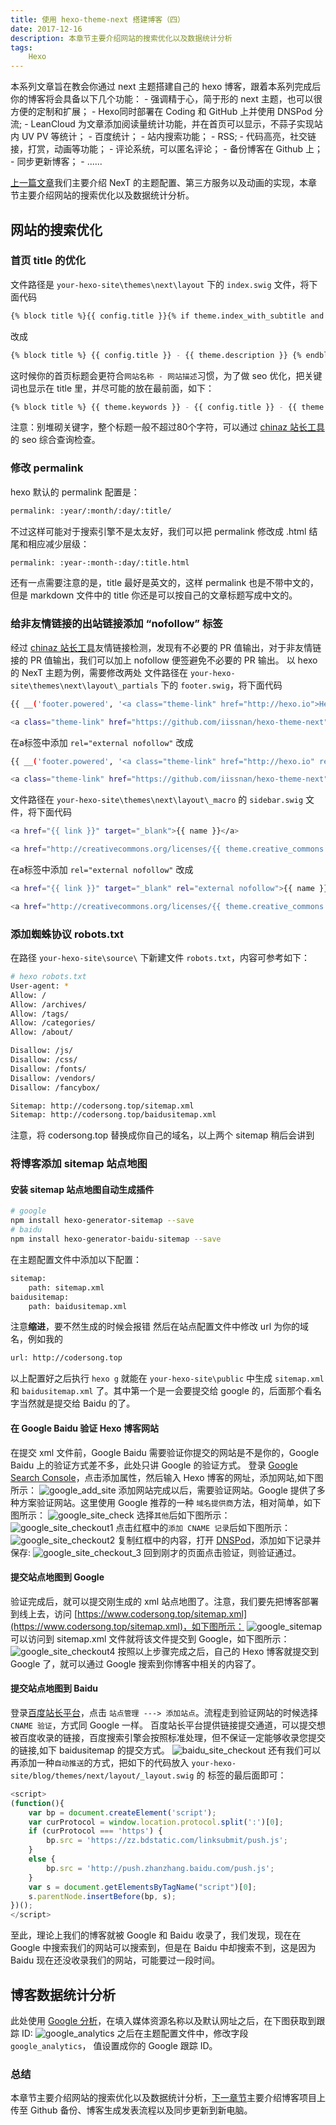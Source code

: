 ```yaml
---
title: 使用 hexo-theme-next 搭建博客（四）
date: 2017-12-16
description: 本章节主要介绍网站的搜索优化以及数据统计分析
tags: 
    Hexo
---
```

<p id="div-border-top-blue">
本系列文章旨在教会你通过 next 主题搭建自己的 hexo 博客，跟着本系列完成后你的博客将会具备以下几个功能：
- 强调精于心，简于形的 next 主题，也可以很方便的定制和扩展；
- Hexo同时部署在 Coding 和 GitHub 上并使用 DNSPod 分流;
- LeanCloud 为文章添加阅读量统计功能，并在首页可以显示，不蒜子实现站内 UV PV 等统计；
- 百度统计；
- 站内搜索功能；
- RSS;
- 代码高亮，社交链接，打赏，动画等功能；
- 评论系统，可以匿名评论；
- 备份博客在 Github 上；
- 同步更新博客；
- ......
</p>

[上一篇文章](/2017-12-15/build-blog-three.html)我们主要介绍 NexT 的主题配置、第三方服务以及动画的实现，本章节主要介绍网站的搜索优化以及数据统计分析。

## 网站的搜索优化
### 首页 title 的优化
文件路径是 `your-hexo-site\themes\next\layout` 下的 `index.swig` 文件，将下面代码
```bash
{% block title %}{{ config.title }}{% if theme.index_with_subtitle and config.subtitle %} - {{config.subtitle }}{% endif %}{% endblock %}
```
改成
```bash
{% block title %} {{ config.title }} - {{ theme.description }} {% endblock %}
```
这时候你的首页标题会更符合`网站名称 - 网站描述`习惯，为了做 seo 优化，把关键词也显示在 title 里，并尽可能的放在最前面，如下：
```bash
{% block title %} {{ theme.keywords }} - {{ config.title }} - {{ theme.description }
```
注意：别堆砌关键字，整个标题一般不超过80个字符，可以通过 [chinaz 站长工具](http://tool.chinaz.com/)的 seo 综合查询检查。

### 修改 permalink
hexo 默认的 permalink 配置是：
```bash
permalink: :year/:month/:day/:title/
```
不过这样可能对于搜索引擎不是太友好，我们可以把 permalink 修改成 .html 结尾和相应减少层级：
```bash
permalink: :year-:month-:day/:title.html
```
还有一点需要注意的是，title 最好是英文的，这样 permalink 也是不带中文的，但是 markdown 文件中的 title 你还是可以按自己的文章标题写成中文的。

### 给非友情链接的出站链接添加 “nofollow” 标签
经过 [chinaz 站长工具](http://tool.chinaz.com/)友情链接检测，发现有不必要的 PR 值输出，对于非友情链接的 PR 值输出，我们可以加上 nofollow 便签避免不必要的 PR 输出。
以 hexo 的 NexT 主题为例，需要修改两处
文件路径在 `your-hexo-site\themes\next\layout\_partials` 下的 `footer.swig`，将下面代码
```bash
{{ __('footer.powered', '<a class="theme-link" href="http://hexo.io">Hexo</a>') }}

<a class="theme-link" href="https://github.com/iissnan/hexo-theme-next">
```
在a标签中添加 `rel="external nofollow"` 改成
```bash
{{ __('footer.powered', '<a class="theme-link" href="http://hexo.io" rel="external nofollow">Hexo</a>') }}

<a class="theme-link" href="https://github.com/iissnan/hexo-theme-next" rel="external nofollow">
```
文件路径在 `your-hexo-site\themes\next\layout\_macro` 的 `sidebar.swig` 文件，将下面代码
```bash
<a href="{{ link }}" target="_blank">{{ name }}</a>

<a href="http://creativecommons.org/licenses/{{ theme.creative_commons }}/4.0" class="cc-opacity" target="_blank">
```
在a标签中添加 `rel="external nofollow"` 改成
```bash
<a href="{{ link }}" target="_blank" rel="external nofollow">{{ name }}</a>

<a href="http://creativecommons.org/licenses/{{ theme.creative_commons }}/4.0" class="cc-opacity" target="_blank" rel="external nofollow">
```

### 添加蜘蛛协议 robots.txt
在路径 `your-hexo-site\source\` 下新建文件 `robots.txt`，内容可参考如下：
```bash
# hexo robots.txt
User-agent: *
Allow: /
Allow: /archives/ 
Allow: /tags/ 
Allow: /categories/ 
Allow: /about/ 

Disallow: /js/
Disallow: /css/
Disallow: /fonts/
Disallow: /vendors/
Disallow: /fancybox/

Sitemap: http://codersong.top/sitemap.xml
Sitemap: http://codersong.top/baidusitemap.xml
```
注意，将 codersong.top 替换成你自己的域名，以上两个 sitemap 稍后会讲到

### 将博客添加 sitemap 站点地图
#### 安装 sitemap 站点地图自动生成插件
```bash
# google
npm install hexo-generator-sitemap --save
# baidu
npm install hexo-generator-baidu-sitemap --save
```
在<span id="inline-purple">主题配置文件</span>中添加以下配置：
```bash
sitemap: 
    path: sitemap.xml
baidusitemap:
    path: baidusitemap.xml
```
注意**缩进**，要不然生成的时候会报错
然后在<span id="inline-blue">站点配置文件</span>中修改 url 为你的域名，例如我的
```bash
url: http://codersong.top
```
以上配置好之后执行 `hexo g` 就能在 `your-hexo-site\public` 中生成 `sitemap.xml` 和 `baidusitemap.xml` 了。其中第一个是一会要提交给 google 的，后面那个看名字当然就是提交给 Baidu 的了。

#### 在 Google Baidu 验证 Hexo 博客网站
在提交 xml 文件前，Google Baidu 需要验证你提交的网站是不是你的，Google Baidu 上的验证方式差不多，此处只讲 Google 的验证方式。
登录 [Google Search Console](https://www.google.com/webmasters/tools/home)，点击添加属性，然后输入 Hexo 博客的网址，添加网站,如下图所示：
![google_add_site](http://p0ufe2pi4.bkt.clouddn.com/build-blog-four/google_add_site.png)
添加网站完成以后，需要验证网站。Google 提供了多种方案验证网站。这里使用 Google 推荐的一种 `域名提供商`方法，相对简单，如下图所示：
![google_site_check](http://p0ufe2pi4.bkt.clouddn.com/build-blog-four/google_site_check.png)
选择`其他`后如下图所示：
![google_site_checkout1](http://p0ufe2pi4.bkt.clouddn.com/build-blog-four/google_site_checkout1.png)
点击红框中的`添加 CNAME 记录`后如下图所示：
![google_site_checkout2](http://p0ufe2pi4.bkt.clouddn.com/build-blog-four/google_site_check2.png)
复制红框中的内容，打开 [DNSPod](https://www.dnspod.cn)，添加如下记录并保存:
![google_site_checkout_3](http://p0ufe2pi4.bkt.clouddn.com/build-blog-four/google_site_checkout_3.png)
回到刚才的页面点击验证，则验证通过。
#### 提交站点地图到 Google
验证完成后，就可以提交刚生成的 xml 站点地图了。注意，我们要先把博客部署到线上去，访问 [https://www.codersong.top/sitemap.xml](https://www.codersong.top/sitemap.xml)，如下图所示：
![google_sitemap](http://p0ufe2pi4.bkt.clouddn.com/build-blog-four/google_sitemap.png)
可以访问到 sitemap.xml 文件就将该文件提交到 Google，如下图所示：
![google_site_checkout4](http://p0ufe2pi4.bkt.clouddn.com/build-blog-four/google_site_checkout4.png)
按照以上步骤完成之后，自己的 Hexo 博客就提交到 Google 了，就可以通过 Google 搜索到你博客中相关的内容了。

#### 提交站点地图到 Baidu
登录[百度站长平台](http://zhanzhang.baidu.com/)，点击 `站点管理 ---> 添加站点`。流程走到验证网站的时候选择 `CNAME 验证`，方式同 Google 一样。
百度站长平台提供链接提交通道，可以提交想被百度收录的链接，百度搜索引擎会按照标准处理，但不保证一定能够收录您提交的链接,如下 baidusitemap 的提交方式。
![baidu_site_checkout](http://p0ufe2pi4.bkt.clouddn.com/build-blog-four/baidu_site_checkout.png)
还有我们可以再添加一种`自动推送`的方式，把如下的代码放入 `your-hexo-site/blog/themes/next/layout/_layout.swig` 的 <body> 标签的最后面即可：

```js
<script>
(function(){
    var bp = document.createElement('script');
    var curProtocol = window.location.protocol.split(':')[0];
    if (curProtocol === 'https') {
        bp.src = 'https://zz.bdstatic.com/linksubmit/push.js';
    }
    else {
        bp.src = 'http://push.zhanzhang.baidu.com/push.js';
    }
    var s = document.getElementsByTagName("script")[0];
    s.parentNode.insertBefore(bp, s);
})();
</script>
```
至此，理论上我们的博客就被 Google 和 Baidu 收录了，我们发现，现在在 Google 中搜索我们的网站可以搜索到，但是在 Baidu 中却搜索不到，这是因为 Baidu 现在还没收录我们的网站，可能要过一段时间。

## 博客数据统计分析
此处使用 [Google 分析](http://www.google.cn/intl/zh-CN_ALL/analytics/learn/index.html)，在填入媒体资源名称以及默认网址之后，在下图获取到跟踪 ID:
![google_analytics](http://p0ufe2pi4.bkt.clouddn.com/build-blog-four/google_analytics.png)
之后在主题配置文件中，修改字段 `google_analytics`， 值设置成你的 Google 跟踪 ID。

### 总结
本章节主要介绍网站的搜索优化以及数据统计分析，[下一章节](/2018-01-14/build-blog-five.html)主要介绍博客项目上传至 Github 备份、博客生成发表流程以及同步更新到新电脑。






